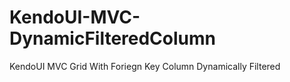 KendoUI-MVC-DynamicFilteredColumn
=================================

KendoUI MVC Grid With Foriegn Key Column Dynamically Filtered
